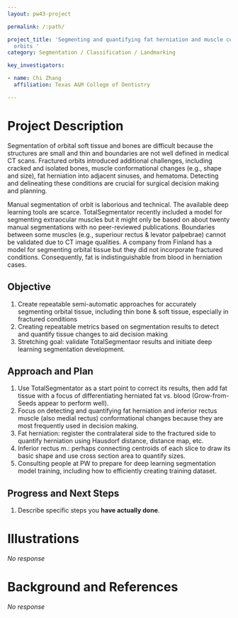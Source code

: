 ```yaml
---
layout: pw43-project

permalink: /:path/

project_title: 'Segmenting and quantifying fat herniation and muscle conformational change in fractured
  orbits '
category: Segmentation / Classification / Landmarking

key_investigators:

- name: Chi Zhang
  affiliation: Texas A&M College of Dentistry

---
```


# Project Description

<!-- Add a short paragraph describing the project. -->


Segmentation of orbital soft tissue and bones are difficult because the structures are small and thin and boundaries are not well defined in medical CT scans. Fractured orbits introduced additional challenges, including cracked and isolated bones, muscle conformational changes (e.g., shape and size), fat herniation into adjacent sinuses, and hematoma. Detecting and delineating these conditions are crucial for surgical decision making and planning.

Manual segmentation of orbit is laborious and technical. The available deep learning tools are scarce. TotalSegmentator recently included a model for segmenting extraocular muscles but it might only be based on about twenty manual segmentations with no peer-reviewed publications. Boundaries between some muscles (e.g., superiour rectus & levator palpebrae) cannot be validated due to CT image qualities. A company from Finland has a model for segmenting orbital tissue but they did not incorporate fractured conditions. Consequently, fat is indistinguishable from blood in herniation cases.



## Objective

<!-- Describe here WHAT you would like to achieve (what you will have as end result). -->


1. Create repeatable semi-automatic approaches for accurately segmenting orbital tissue, including thin bone & soft tissue, especially in fractured conditions
2. Creating repeatable metrics based on segmentation results to detect and quantify tissue changes to aid decision making
3. Stretching goal: validate TotalSegmentaor results and initiate deep learning segmentation development.



## Approach and Plan

<!-- Describe here HOW you would like to achieve the objectives stated above. -->


1. Use TotalSegmentator as a start point to correct its results, then add fat tissue with a focus of differentiating herniated fat vs. blood (Grow-from-Seeds appear to perform well).
2. Focus on detecting and quantifying fat herniation and inferior rectus muscle (also medial rectus) conformational changes because they are most frequently used in decision making.
3. Fat herniation: register the contralateral side to the fractured side to quantify herniation using Hausdorf distance, distance map, etc.
4. Inferior rectus m.: perhaps connecting centroids of each slice to draw its basic shape and use cross section area to quantify sizes.
5. Consulting people at PW to prepare for deep learning segmentation model training, including how to efficiently creating training dataset.




## Progress and Next Steps

<!-- Update this section as you make progress, describing of what you have ACTUALLY DONE.
     If there are specific steps that you could not complete then you can describe them here, too. -->


1. Describe specific steps you **have actually done**.




# Illustrations

<!-- Add pictures and links to videos that demonstrate what has been accomplished. -->


_No response_



# Background and References

<!-- If you developed any software, include link to the source code repository.
     If possible, also add links to sample data, and to any relevant publications. -->


_No response_

